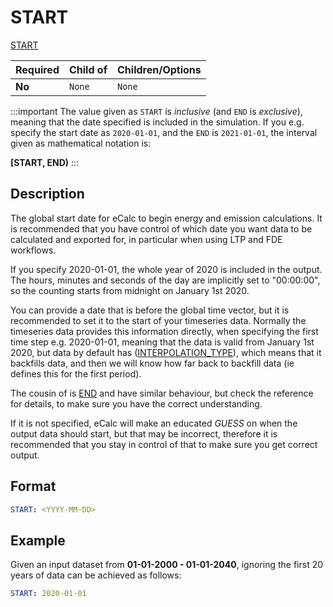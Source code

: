 # START

[START](/about/references/START.md)

| Required | Child of                  | Children/Options                   |
|----------|---------------------------|------------------------------------|
| **No**   | `None`         | `None`   |

:::important
The value given as `START` is *inclusive* (and `END` is *exclusive*), meaning that the date specified is included in the simulation. If you e.g. specify the start date as `2020-01-01`,
and the `END` is `2021-01-01`, the interval given as mathematical notation is:

**[START, END)**
:::

## Description
The global start date for eCalc to begin energy and emission calculations. It is recommended that you have control
of which date you want data to be calculated and exported for, in particular when using LTP and FDE workflows.

If you specify 2020-01-01, the whole year of 2020 is included in the output. The hours, minutes and seconds
of the day are implicitly set to "00:00:00", so the counting starts from midnight on January 1st 2020.

You can provide a  date that is before the global time vector, but it is recommended to set it to the start of your timeseries data. Normally the
timeseries data provides this information directly, when specifying the first time step e.g. 2020-01-01, meaning that the data is valid from January 1st 2020,
but  data by default has  ([INTERPOLATION_TYPE](/about/references/INTERPOLATION_TYPE.md)), which means that it backfills data, and then we will know how far back
to backfill data (ie  defines this for the first period).

The cousin of is [END](/about/references/END.md) and have similar behaviour, but check the reference for details, to make sure you have the correct understanding.

If it is not specified, eCalc will make an educated *GUESS* on when the output data should start, but that may be incorrect, therefore it is recommended that you
stay in control of that to make sure you get correct output.

## Format
~~~~~~~~yaml
START: <YYYY-MM-DD>
~~~~~~~~

## Example
Given an input dataset from **01-01-2000 - 01-01-2040**, ignoring the first 20 years of data
can be achieved as follows:

~~~~~~~~yaml
START: 2020-01-01
~~~~~~~~

